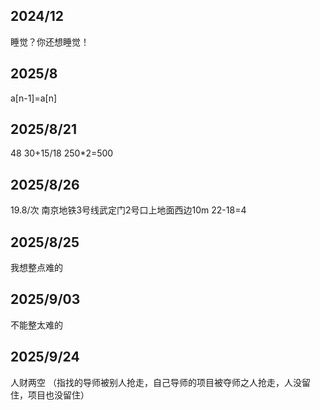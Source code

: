 ## 2024/12

睡觉？你还想睡觉！

## 2025/8

a[n-1]=a[n]

## 2025/8/21

48
30+15/18
250*2=500

## 2025/8/26 

19.8/次 南京地铁3号线武定门2号口上地面西边10m
22-18=4

## 2025/8/25

我想整点难的

## 2025/9/03

不能整太难的

## 2025/9/24

人财两空
（指找的导师被别人抢走，自己导师的项目被夺师之人抢走，人没留住，项目也没留住）

